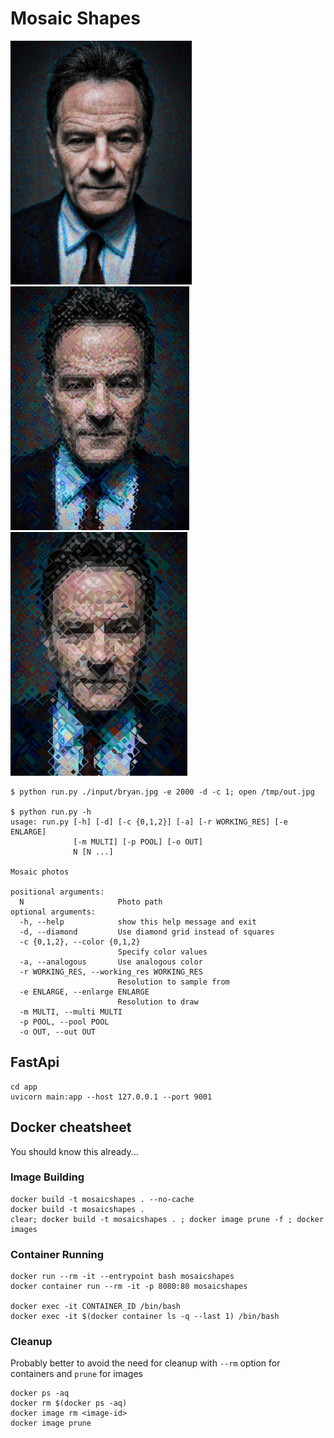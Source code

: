 # Mosaic Shapes

<img src="https://github.com/guybarnahum/mosaicshapes/blob/master/app/examples/mosaic1.jpeg" height=390> 
<img src="https://github.com/guybarnahum/mosaicshapes/blob/master/app/examples/mosaic2.jpeg" height=390> 
<img src="./app/examples/mosaic3.jpeg" height=390>


```console
$ python run.py ./input/bryan.jpg -e 2000 -d -c 1; open /tmp/out.jpg

$ python run.py -h
usage: run.py [-h] [-d] [-c {0,1,2}] [-a] [-r WORKING_RES] [-e ENLARGE]
              [-m MULTI] [-p POOL] [-o OUT]
              N [N ...]

Mosaic photos

positional arguments:
  N                     Photo path
optional arguments:
  -h, --help            show this help message and exit
  -d, --diamond         Use diamond grid instead of squares
  -c {0,1,2}, --color {0,1,2}
                        Specify color values
  -a, --analogous       Use analogous color
  -r WORKING_RES, --working_res WORKING_RES
                        Resolution to sample from
  -e ENLARGE, --enlarge ENLARGE
                        Resolution to draw
  -m MULTI, --multi MULTI
  -p POOL, --pool POOL
  -o OUT, --out OUT
```

## FastApi

```console
cd app
uvicorn main:app --host 127.0.0.1 --port 9001
```

## Docker cheatsheet

You should know this already...

### Image Building

```console
docker build -t mosaicshapes . --no-cache 
docker build -t mosaicshapes . 
clear; docker build -t mosaicshapes . ; docker image prune -f ; docker images 
```

### Container Running

```console
docker run --rm -it --entrypoint bash mosaicshapes   
docker container run --rm -it -p 8080:80 mosaicshapes 

docker exec -it CONTAINER_ID /bin/bash
docker exec -it $(docker container ls -q --last 1) /bin/bash
```

### Cleanup 
Probably better to avoid the need for cleanup with ```--rm``` option for containers and ```prune``` for images

```console
docker ps -aq  
docker rm $(docker ps -aq)
docker image rm <image-id>
docker image prune
```
